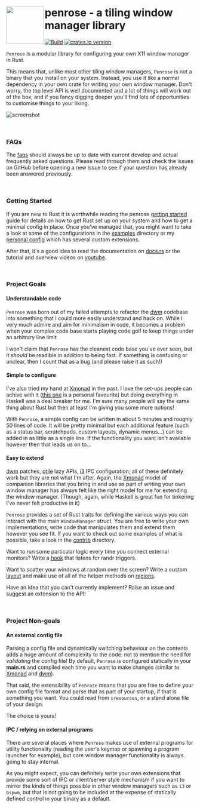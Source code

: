 <image width="100px" src="https://raw.githubusercontent.com/sminez/penrose/develop/icon.svg" align="left"></image>
penrose - a tiling window manager library
=========================================

[![Build](https://github.com/sminez/penrose/workflows/Build/badge.svg?branch=develop)](https://github.com/sminez/penrose/actions?query=workflow%3ABuild) [![crates.io version](https://img.shields.io/crates/v/penrose)](https://crates.io/crates/penrose)

`Penrose` is a modular library for configuring your own X11 window manager in Rust.

This means that, unlike most other tiling window managers, `Penrose` is not a
binary that you install on your system. Instead, you use it like a normal
dependency in your own crate for writing your own window manager. Don't worry,
the top level API is well documented and a lot of things will work out of the
box, and if you fancy digging deeper you'll find lots of opportunities to
customise things to your liking.

![screenshot](https://raw.githubusercontent.com/sminez/penrose/develop/screenshot.png)

<br>

### FAQs

The [faqs][0] should always be up to date with current develop and actual
frequently asked questions. Please read through them and check the issues on
GitHub before opening a new issue to see if your question has already been
answered previously.

<br>

### Getting Started

If you are new to Rust it is worthwhile reading the penrose [getting started][1]
guide for details on how to get Rust set up on your system and how to get a
minimal config in place. Once you've managed that, you might want to take a
look at some of the configurations in the [examples][2] directory or my
[personal config][3] which has several custom extensions.

After that, it's a good idea to read the documentation on [docs.rs][4] or the
tutorial and overview videos on [youtube][5].

<br>

### Project Goals

#### Understandable code

`Penrose` was born out of my failed attempts to refactor the [dwm][6] codebase into
something that I could more easily understand and hack on. While I very much
admire and aim for minimalism in code, it becomes a problem when your complex
code base starts playing code golf to keep things under an arbitrary line limit.

I won't claim that `Penrose` has the cleanest code base you've ever seen, but it
_should_ be readible in addition to being fast. If something is confusing or
unclear, then I count that as a bug (and please raise it as such!)


#### Simple to configure

I've also tried my hand at [Xmonad][7] in the past. I love the set-ups people can
achive with it ([this one][8] is a personal favourite) but doing everything in
Haskell was a deal breaker for me. I'm sure many people will say the same thing
about Rust but then at least I'm giving you some more options!

With `Penrose`, a simple config can be written in about 5 minutes and roughly 50
lines of code. It will be pretty minimal but each additional feature (such as a
status bar, scratchpads, custom layouts, dynamic menus...) can be added in as
little as a single line. If the functionality you want isn't available however
then that leads us on to...


#### Easy to extend

[dwm][6] patches, [qtile][9] lazy APIs, [i3][10] IPC configuration; all of these
definitely work but they are not what I'm after. Again, the [Xmonad][7] model of
companion libraries that you bring in and use as part of writing your own window
manager has always felt like the right model for me for extending the window
manager. (Though, again, while Haskell is great fun for tinkering I've never
felt productive in it)

`Penrose` provides a set of Rust traits for defining the various ways you can
interact with the main `WindowManager` struct. You are free to write your own
implementations, write code that manipulates them and extend them however you
see fit. If you want to check out some examples of what is possible, take a look
in the [contrib][11] directory.

Want to run some particular logic every time you connect external monitors?
Write a [hook][12] that listens for randr triggers.

Want to scatter your windows at random over the screen? Write a custom
[layout][13] and make use of all of the helper methods on [regions][14].

Have an idea that you can't currently implement? Raise an issue and suggest an
extension to the API!

<br>

### Project Non-goals

#### An external config file

Parsing a config file and dynamically switching behaviour on the contents adds a
huge amount of complexity to the code: not to mention the need for _validating_
the config file! By default, `Penrose` is configured statically in your
**main.rs** and compiled each time you want to make changes (similar to
[Xmonad][7] and [dwm][6]).

That said, the extensibility of `Penrose` means that
you are free to define your own config file format and parse that as part of
your startup, if that is something you want. You could read from `xresources`,
or a stand alone file of your design.

The choice is yours!


#### IPC / relying on external programs

There are several places where `Penrose` makes use of external programs for
utility functionality (reading the user's keymap or spawning a program launcher
for example), but core window manager functionality is always going to stay
internal.

As you might expect, you can definitely write your own extensions that provide
some sort of IPC or client/server style mechanism if you want to mirror the
kinds of things possible in other window managers such as `i3` or `bspwm`, but
that is not going to be included at the expense of statically defined control in
your binary as a default.


  [0]: https://github.com/sminez/penrose/tree/develop/docs/faq.md
  [1]: https://github.com/sminez/penrose/tree/develop/docs/getting_started.md
  [2]: https://github.com/sminez/penrose/tree/develop/examples
  [3]: https://github.com/sminez/my-penrose-config
  [4]: https://docs.rs/penrose
  [5]: https://www.youtube.com/channel/UC04N-5DxEWH4ioK0bvZmF_Q
  [6]: https://dwm.suckless.org/
  [7]: https://xmonad.org/
  [8]: https://www.youtube.com/watch?v=70IxjLEmomg
  [9]: http://www.qtile.org/
  [10]: https://i3wm.org/
  [11]: https://github.com/sminez/penrose/tree/develop/src/contrib
  [12]: https://docs.rs/penrose/0.2.0/penrose/core/hooks/index.html
  [13]: https://docs.rs/penrose/0.2.0/penrose/core/layout/index.html
  [14]: https://docs.rs/penrose/0.2.0/penrose/core/data_types/struct.Region.html
